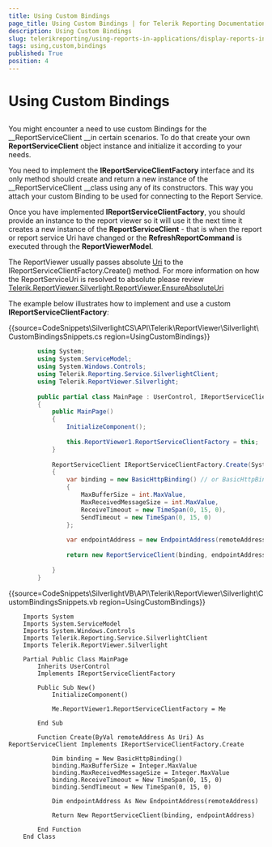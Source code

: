 ```yaml
---
title: Using Custom Bindings
page_title: Using Custom Bindings | for Telerik Reporting Documentation
description: Using Custom Bindings
slug: telerikreporting/using-reports-in-applications/display-reports-in-applications/silverlight-application/using-custom-bindings
tags: using,custom,bindings
published: True
position: 4
---
```


# Using Custom Bindings



## 

You might encounter a need to use custom Bindings for the __ReportServiceClient __in certain scenarios. To do that create your own __ReportServiceClient__ object instance and initialize it according to your needs. 

You need to implement the __IReportServiceClientFactory__ interface and its only method should create and return a new instance of the __ReportServiceClient __class using any of its constructors. This way you attach your custom Binding to be used for connecting to the Report Service.

Once you have implemented __IReportServiceClientFactory__, you should provide an instance to the report viewer so it will use it the next time it creates a new instance of the __ReportServiceClient__ - that is when the report or report service Uri have changed or the __RefreshReportCommand__ is executed through the __ReportViewerModel__. 

The ReportViewer usually passes absolute [Uri](http://msdn.microsoft.com/en-us/library/system.uri%28VS.95%29.aspx) to the IReportServiceClientFactory.Create() method. 
				For more information on how the ReportServiceUri is resolved to absolute please review
				[Telerik.ReportViewer.Silverlight.ReportViewer.EnsureAbsoluteUri](/reporting/api/Telerik.ReportViewer.Silverlight.ReportViewer#Telerik_ReportViewer_Silverlight_ReportViewer_EnsureAbsoluteUri_System_Uri_)

The example below illustrates how to implement and use a custom __IReportServiceClientFactory__:

{{source=CodeSnippets\SilverlightCS\API\Telerik\ReportViewer\Silverlight\CustomBindingsSnippets.cs region=UsingCustomBindings}}
````C#
	    using System;
	    using System.ServiceModel;
	    using System.Windows.Controls;
	    using Telerik.Reporting.Service.SilverlightClient;
	    using Telerik.ReportViewer.Silverlight;
	
	    public partial class MainPage : UserControl, IReportServiceClientFactory
	    {
	        public MainPage()
	        {
	            InitializeComponent();
	
	            this.ReportViewer1.ReportServiceClientFactory = this;
	        }
	
	        ReportServiceClient IReportServiceClientFactory.Create(System.Uri remoteAddress)
	        {
	            var binding = new BasicHttpBinding() // or BasicHttpBinding(BasicHttpSecurityMode.Transport) overload if SSL is used
	            {
	                MaxBufferSize = int.MaxValue,
	                MaxReceivedMessageSize = int.MaxValue,
	                ReceiveTimeout = new TimeSpan(0, 15, 0),
	                SendTimeout = new TimeSpan(0, 15, 0)
	            };
	
	            var endpointAddress = new EndpointAddress(remoteAddress);
	
	            return new ReportServiceClient(binding, endpointAddress);
	
	        }
	    }
````



{{source=CodeSnippets\SilverlightVB\API\Telerik\ReportViewer\Silverlight\CustomBindingsSnippets.vb region=UsingCustomBindings}}
````VB
	Imports System
	Imports System.ServiceModel
	Imports System.Windows.Controls
	Imports Telerik.Reporting.Service.SilverlightClient
	Imports Telerik.ReportViewer.Silverlight
	
	Partial Public Class MainPage
	    Inherits UserControl
	    Implements IReportServiceClientFactory
	
	    Public Sub New()
	        InitializeComponent()
	
	        Me.ReportViewer1.ReportServiceClientFactory = Me
	
	    End Sub
	
	    Function Create(ByVal remoteAddress As Uri) As ReportServiceClient Implements IReportServiceClientFactory.Create
	
	        Dim binding = New BasicHttpBinding()
	        binding.MaxBufferSize = Integer.MaxValue
	        binding.MaxReceivedMessageSize = Integer.MaxValue
	        binding.ReceiveTimeout = New TimeSpan(0, 15, 0)
	        binding.SendTimeout = New TimeSpan(0, 15, 0)
	
	        Dim endpointAddress As New EndpointAddress(remoteAddress)
	
	        Return New ReportServiceClient(binding, endpointAddress)
	
	    End Function
	End Class
````


